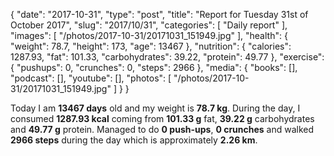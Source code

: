 {
    "date": "2017-10-31",
    "type": "post",
    "title": "Report for Tuesday 31st of October 2017",
    "slug": "2017\/10\/31",
    "categories": [
        "Daily report"
    ],
    "images": [
        "\/photos\/2017-10-31\/20171031_151949.jpg"
    ],
    "health": {
        "weight": 78.7,
        "height": 173,
        "age": 13467
    },
    "nutrition": {
        "calories": 1287.93,
        "fat": 101.33,
        "carbohydrates": 39.22,
        "protein": 49.77
    },
    "exercise": {
        "pushups": 0,
        "crunches": 0,
        "steps": 2966
    },
    "media": {
        "books": [],
        "podcast": [],
        "youtube": [],
        "photos": [
            "\/photos\/2017-10-31\/20171031_151949.jpg"
        ]
    }
}

Today I am <strong>13467 days</strong> old and my weight is <strong>78.7 kg</strong>. During the day, I consumed <strong>1287.93 kcal</strong> coming from <strong>101.33 g</strong> fat, <strong>39.22 g</strong> carbohydrates and <strong>49.77 g</strong> protein. Managed to do <strong>0 push-ups</strong>, <strong>0 crunches</strong> and walked <strong>2966 steps</strong> during the day which is approximately <strong>2.26 km</strong>.